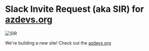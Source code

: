 # Slack Invite Request (aka SIR) for [azdevs.org](https://azdevs.org)

![SIR](https://raw.githubusercontent.com/therealklanni/slack-invite-request/master/public/images/bot.png)

We're building a new site! Check out the [azdevs org](https://github.com/azdevs)

